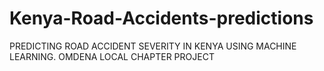 # Kenya-Road-Accidents-predictions
PREDICTING ROAD  ACCIDENT SEVERITY  IN KENYA USING  MACHINE LEARNING. OMDENA LOCAL CHAPTER PROJECT

